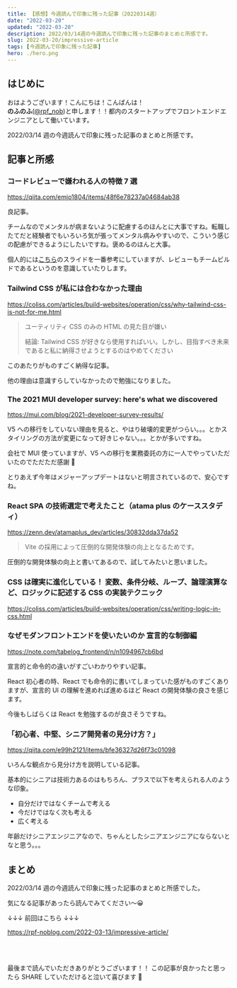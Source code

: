 ```yaml
---
title: 【感想】今週読んで印象に残った記事（20220314週）
date: "2022-03-20"
updated: "2022-03-20"
description: 2022/03/14週の今週読んで印象に残った記事のまとめと所感です。
slug: 2022-03-20/impressive-article
tags: [今週読んで印象に残った記事]
hero: ./hero.png
---
```


## はじめに

おはようございます！こんにちは！こんばんは！<br>
**のふのふ**([@rpf_nob](https://twitter.com/rpf_nob))と申します！！都内のスタートアップでフロントエンドエンジニアとして働いています。

2022/03/14 週の今週読んで印象に残った記事のまとめと所感です。

## 記事と所感

### コードレビューで嫌われる人の特徴 7 選

https://qiita.com/emjo1804/items/48f6e78237a04684ab38

良記事。

チームなのでメンタルが病まないように配慮するのほんとに大事ですね。転職したてだと経験者でもいろいろ気が張ってメンタル病みやすいので、こういう感じの配慮ができるようにしたいですね。褒めるのほんと大事。

個人的には[こちら](https://speakerdeck.com/yosuke_furukawa/rebiyufalseshi-fang)のスライドを一番参考にしていますが、レビューもチームビルドであるというのを意識していたりします。

### Tailwind CSS が私には合わなかった理由

https://coliss.com/articles/build-websites/operation/css/why-tailwind-css-is-not-for-me.html

> ユーティリティ CSS のみの HTML の見た目が嫌い
>
> 結論: Tailwind CSS が好きなら使用すればいい。しかし、目指すべき未来であると私に納得させようとするのはやめてください

このあたりがものすごく納得な記事。

他の理由は意識すらしていなかったので勉強になりました。

### The 2021 MUI developer survey: here's what we discovered

https://mui.com/blog/2021-developer-survey-results/

V5 への移行をしていない理由を見ると、やはり破壊的変更がつらい。。。とかスタイリングの方法が変更になって好きじゃない。。。とかが多いですね。

会社で MUI 使っていますが、V5 への移行を業務委託の方に一人でやっていただいたのでただただ感謝 🙏

とりあえず今年はメジャーアップデートはないと明言されているので、安心ですね。

### React SPA の技術選定で考えたこと（atama plus のケーススタディ）

https://zenn.dev/atamaplus_dev/articles/30832dda37da52

> Vite の採用によって圧倒的な開発体験の向上となるためです。

圧倒的な開発体験の向上と書いてあるので、試してみたいと思いました。

### CSS は確実に進化している！ 変数、条件分岐、ループ、論理演算など、ロジックに記述する CSS の実装テクニック

https://coliss.com/articles/build-websites/operation/css/writing-logic-in-css.html

### なぜモダンフロントエンドを使いたいのか 宣言的な制御編

https://note.com/tabelog_frontend/n/n1094967cb6bd

宣言的と命令的の違いがすごいわかりやすい記事。

React 初心者の時、React でも命令的に書いてしまっていた感がものすごくありますが、宣言的 UI の理解を進めれば進めるほど React の開発体験の良さを感じます。

今後もしばらくは React を勉強するのが良さそうですね。

### 「初心者、中堅、シニア開発者の見分け方？」

https://qiita.com/e99h2121/items/bfe36327d26f73c01098

いろんな観点から見分け方を説明している記事。

基本的にシニアは技術力あるのはもちろん、プラスで以下を考えられる人のような印象。

- 自分だけではなくチームで考える
- 今だけではなく次も考える
- 広く考える

年齢だけシニアエンジニアなので、ちゃんとしたシニアエンジニアにならないとなと思う。。。

## まとめ

2022/03/14 週の今週読んで印象に残った記事のまとめと所感でした。

気になる記事があったら読んでみてください〜😀

↓↓↓ 前回はこちら ↓↓↓

https://rpf-noblog.com/2022-03-13/impressive-article/

<br>
<br>

最後まで読んでいただきありがとうございます！！
この記事が良かったと思ったら SHARE していただけると泣いて喜びます 🤣
